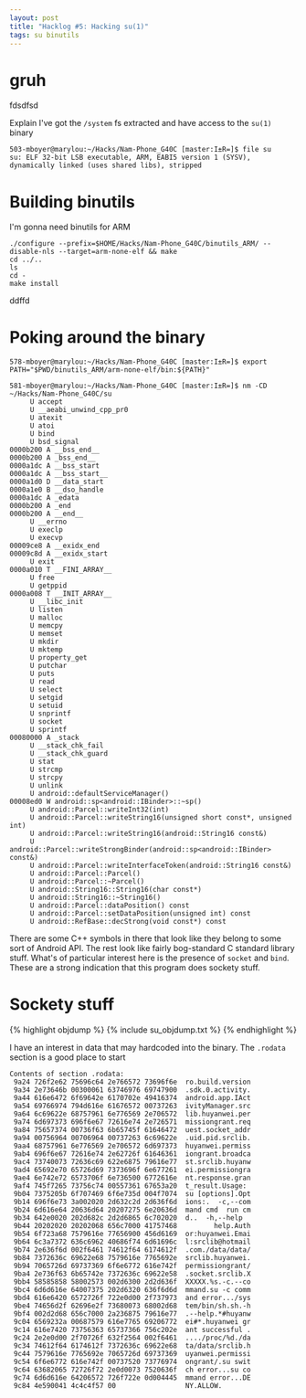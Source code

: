 ```yaml
---
layout: post
title: "Hacklog #5: Hacking su(1)"
tags: su binutils
---
```


# gruh

fdsdfsd

Explain I've got the `/system` fs extracted and have access to the `su(1)` binary

	503-mboyer@marylou:~/Hacks/Nam-Phone_G40C [master:I±R=]$ file su
	su: ELF 32-bit LSB executable, ARM, EABI5 version 1 (SYSV), dynamically linked (uses shared libs), stripped


# Building binutils

I'm gonna need binutils for ARM

	./configure --prefix=$HOME/Hacks/Nam-Phone_G40C/binutils_ARM/ --disable-nls --target=arm-none-elf && make
	cd ../..
	ls
	cd -
	make install

ddffd

# Poking around the binary

	578-mboyer@marylou:~/Hacks/Nam-Phone_G40C [master:I±R=]$ export PATH="$PWD/binutils_ARM/arm-none-elf/bin:${PATH}"

	581-mboyer@marylou:~/Hacks/Nam-Phone_G40C [master:I±R=]$ nm -CD ~/Hacks/Nam-Phone_G40C/su
		 U accept
		 U __aeabi_unwind_cpp_pr0
		 U atexit
		 U atoi
		 U bind
		 U bsd_signal
	0000b200 A __bss_end__
	0000b200 A _bss_end__
	0000a1dc A __bss_start
	0000a1dc A __bss_start__
	0000a1d0 D __data_start
	0000a1e0 B __dso_handle
	0000a1dc A _edata
	0000b200 A _end
	0000b200 A __end__
		 U __errno
		 U execlp
		 U execvp
	00009ce8 A __exidx_end
	00009c8d A __exidx_start
		 U exit
	0000a010 T __FINI_ARRAY__
		 U free
		 U getppid
	0000a008 T __INIT_ARRAY__
		 U __libc_init
		 U listen
		 U malloc
		 U memcpy
		 U memset
		 U mkdir
		 U mktemp
		 U property_get
		 U putchar
		 U puts
		 U read
		 U select
		 U setgid
		 U setuid
		 U snprintf
		 U socket
		 U sprintf
	00080000 A _stack
		 U __stack_chk_fail
		 U __stack_chk_guard
		 U stat
		 U strcmp
		 U strcpy
		 U unlink
		 U android::defaultServiceManager()
	00008ed0 W android::sp<android::IBinder>::~sp()
		 U android::Parcel::writeInt32(int)
		 U android::Parcel::writeString16(unsigned short const*, unsigned int)
		 U android::Parcel::writeString16(android::String16 const&)
		 U android::Parcel::writeStrongBinder(android::sp<android::IBinder> const&)
		 U android::Parcel::writeInterfaceToken(android::String16 const&)
		 U android::Parcel::Parcel()
		 U android::Parcel::~Parcel()
		 U android::String16::String16(char const*)
		 U android::String16::~String16()
		 U android::Parcel::dataPosition() const
		 U android::Parcel::setDataPosition(unsigned int) const
		 U android::RefBase::decStrong(void const*) const

There are some C++ symbols in there that look like they belong to some sort of Android API. The rest look like fairly bog-standard C standard library stuff. What's of particular interest here is the presence of `socket` and `bind`. These are a strong indication that this program does sockety stuff.

# Sockety stuff

{% highlight objdump %}
{% include su_objdump.txt %}
{% endhighlight %}


I have an interest in data that may hardcoded into the binary. The `.rodata` section is a good place to start


	Contents of section .rodata:
	 9a24 726f2e62 75696c64 2e766572 73696f6e  ro.build.version
	 9a34 2e73646b 00300061 63746976 69747900  .sdk.0.activity.
	 9a44 616e6472 6f69642e 6170702e 49416374  android.app.IAct
	 9a54 69766974 794d616e 61676572 00737263  ivityManager.src
	 9a64 6c69622e 68757961 6e776569 2e706572  lib.huyanwei.per
	 9a74 6d697373 696f6e67 72616e74 2e726571  missiongrant.req
	 9a84 75657374 00736f63 6b65745f 61646472  uest.socket_addr
	 9a94 00756964 00706964 00737263 6c69622e  .uid.pid.srclib.
	 9aa4 68757961 6e776569 2e706572 6d697373  huyanwei.permiss
	 9ab4 696f6e67 72616e74 2e62726f 61646361  iongrant.broadca
	 9ac4 73740073 72636c69 622e6875 79616e77  st.srclib.huyanw
	 9ad4 65692e70 65726d69 7373696f 6e677261  ei.permissiongra
	 9ae4 6e742e72 6573706f 6e736500 6772616e  nt.response.gran
	 9af4 745f7265 73756c74 00557361 67653a20  t_result.Usage: 
	 9b04 7375205b 6f707469 6f6e735d 004f7074  su [options].Opt
	 9b14 696f6e73 3a002020 2d632c2d 2d636f6d  ions:.  -c,--com
	 9b24 6d616e64 20636d64 20207275 6e20636d  mand cmd  run cm
	 9b34 642e0020 202d682c 2d2d6865 6c702020  d..  -h,--help  
	 9b44 20202020 20202068 656c7000 41757468         help.Auth
	 9b54 6f723a68 7579616e 77656900 456d6169  or:huyanwei.Emai
	 9b64 6c3a7372 636c6962 40686f74 6d61696c  l:srclib@hotmail
	 9b74 2e636f6d 002f6461 74612f64 6174612f  .com./data/data/
	 9b84 7372636c 69622e68 7579616e 7765692e  srclib.huyanwei.
	 9b94 7065726d 69737369 6f6e6772 616e742f  permissiongrant/
	 9ba4 2e736f63 6b65742e 7372636c 69622e58  .socket.srclib.X
	 9bb4 58585858 58002573 002d6300 2d2d636f  XXXXX.%s.-c.--co
	 9bc4 6d6d616e 64007375 202d6320 636f6d6d  mmand.su -c comm
	 9bd4 616e6420 6572726f 722e0d00 2f737973  and error.../sys
	 9be4 74656d2f 62696e2f 73680073 68002d68  tem/bin/sh.sh.-h
	 9bf4 002d2d68 656c7000 2a236875 79616e77  .--help.*#huyanw
	 9c04 6569232a 00687579 616e7765 69206772  ei#*.huyanwei gr
	 9c14 616e7420 73756363 65737366 756c202e  ant successful .
	 9c24 2e2e0d00 2f70726f 632f2564 002f6461  ..../proc/%d./da
	 9c34 74612f64 6174612f 7372636c 69622e68  ta/data/srclib.h
	 9c44 7579616e 7765692e 7065726d 69737369  uyanwei.permissi
	 9c54 6f6e6772 616e742f 00737520 73776974  ongrant/.su swit
	 9c64 63682065 72726f72 2e0d0073 7520636f  ch error...su co
	 9c74 6d6d616e 64206572 726f722e 0d004445  mmand error...DE
	 9c84 4e590041 4c4c4f57 00                 NY.ALLOW.    
